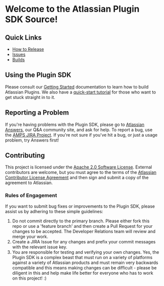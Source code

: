 # Welcome to the Atlassian Plugin SDK Source!

## Quick Links

* [How to Release](https://extranet.atlassian.com/display/DEVNET/HOWTO:+Release+AMPS,+the+Atlassian+Plugin+SDK)
* [Issues][1]
* [Builds](https://extranet-bamboo.internal.atlassian.com/browse/AMPS)

## Using the Plugin SDK

Please consult our [Getting Started](https://developer.atlassian.com/display/DOCS/Getting+Started) documentation to learn how to build Atlassian Plugins. We also have a [quick-start tutorial](https://developer.atlassian.com/display/DOCS/Set+up+the+Atlassian+Plugin+SDK+and+Build+a+Project) for those who want to get stuck straight in to it.

## Reporting a Problem

If you're having problems with the Plugin SDK, please go to [Atlassian Answers](https://answers.atlassian.com), our Q&A community site, and ask for help. To report a bug, use the [AMPS JIRA Project][1]. If you're not sure if you've hit a bug, or just a usage problem, try Answers first!

## Contributing

This project is licensed under the [Apache 2.0 Software License](../atlassian/amps/src/master/LICENSE). External contributors are welcome, but you must agree to the terms of the [Atlassian Contributor License Agreement](https://developer.atlassian.com/display/ABOUT/Atlassian+Contributor+License+Agreement) and then sign and submit a copy of the agreement to Atlassian.

### Rules of Engagement

If you want to submit bug fixes or improvements to the Plugin SDK, please assist us by adhering to these simple guidelines:

1. Do not commit directly to the primary branch. Please either fork this repo or use a 'feature branch' and then create a Pull Request for your changes to be accepted. The Developer Relations team will review and merge your work.
2. Create a JIRA Issue for any changes and prefix your commit messages with the relevant issue key.
3. You are responsible for testing and verifying your own changes. Yes, the Plugin SDK is a complex beast that must run on a variety of platforms against a variety of Atlassian products and must remain very backwards compatible and this means making changes can be difficult - please be diligent in this and help make life better for everyone who has to work on this project! :)


[1]: https://ecosystem.atlassian.net/browse/AMPS